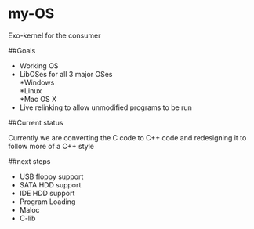 # my-OS

Exo-kernel for the consumer

##Goals

* Working OS  
* LibOSes for all 3 major OSes  
    *Windows  
    *Linux  
    *Mac OS X  
* Live relinking to allow unmodified programs to be run

##Current status

Currently we are converting the C code to C++ code and redesigning it to follow more of a C++ style

##next steps

* USB floppy support  
* SATA HDD support  
* IDE HDD support   
* Program Loading   
* Maloc  
* C-lib  

